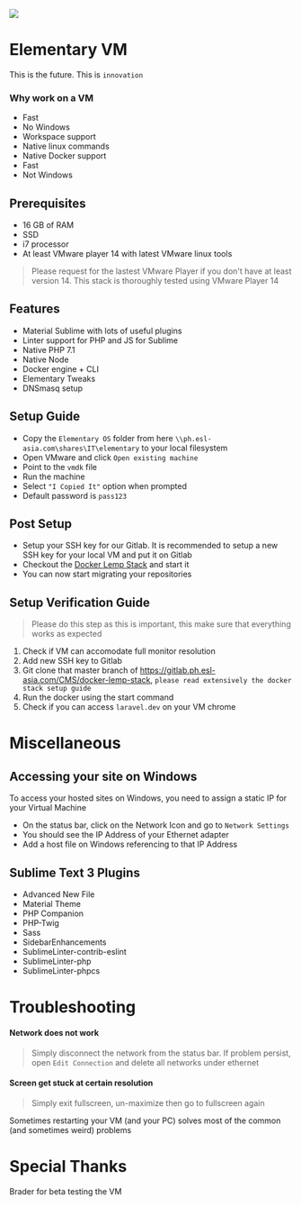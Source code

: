 ![](https://raw.githubusercontent.com/elementary/website/master/_images/logotype.png)

# Elementary VM

This is the future. This is `innovation`

### Why work on a VM

* Fast
* No Windows
* Workspace support
* Native linux commands
* Native Docker support
* Fast
* Not Windows

## Prerequisites

* 16 GB of RAM
* SSD
* i7 processor
* At least VMware player 14 with latest VMware linux tools

> Please request for the lastest VMware Player if you don't have at least version 14. This stack is thoroughly tested using VMware Player 14

## Features

* Material Sublime with lots of useful plugins
* Linter support for PHP and JS for Sublime
* Native PHP 7.1
* Native Node
* Docker engine + CLI
* Elementary Tweaks
* DNSmasq setup

## Setup Guide

* Copy the `Elementary OS` folder from here `\\ph.esl-asia.com\shares\IT\elementary` to your local filesystem
* Open VMware and click `Open existing machine`
* Point to the `vmdk` file
* Run the machine
* Select `"I Copied It"` option when prompted
* Default password is `pass123`

## Post Setup

* Setup your SSH key for our Gitlab. It is recommended to setup a new SSH key for your local VM and put it on Gitlab
* Checkout the [Docker Lemp Stack](https://gitlab.ph.esl-asia.com/CMS/docker-lemp-stack) and start it
* You can now start migrating your repositories

## Setup Verification Guide

> Please do this step as this is important, this make sure that everything works as expected

1. Check if VM can accomodate full monitor resolution
2. Add new SSH key to Gitlab
3. Git clone that master branch of https://gitlab.ph.esl-asia.com/CMS/docker-lemp-stack, `please read extensively the docker stack setup guide`
4. Run the docker using the start command
5. Check if you can access `laravel.dev` on your VM chrome

# Miscellaneous

## Accessing your site on Windows

To access your hosted sites on Windows, you need to assign a static IP for your Virtual Machine

* On the status bar, click on the Network Icon and go to `Network Settings`
* You should see the IP Address of your Ethernet adapter
* Add a host file on Windows referencing to that IP Address

## Sublime Text 3 Plugins

* Advanced New File
* Material Theme
* PHP Companion
* PHP-Twig
* Sass
* SidebarEnhancements
* SublimeLinter-contrib-eslint
* SublimeLinter-php
* SublimeLinter-phpcs

# Troubleshooting

#### Network does not work
> Simply disconnect the network from the status bar. If problem persist, open `Edit Connection` and delete all networks under ethernet

#### Screen get stuck at certain resolution
> Simply exit fullscreen, un-maximize then go to fullscreen again

Sometimes restarting your VM (and your PC) solves most of the common (and sometimes weird) problems

# Special Thanks

Brader for beta testing the VM